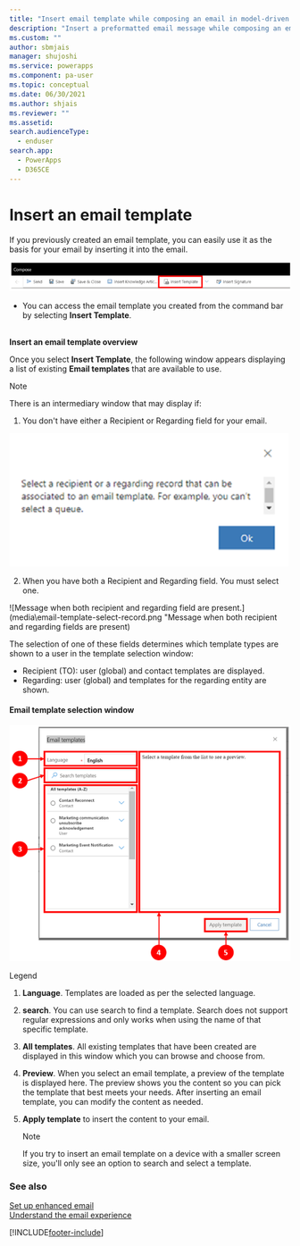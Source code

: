 ```yaml
---
title: "Insert email template while composing an email in model-driven apps | MicrosoftDocs"
description: "Insert a preformatted email message while composing an email."
ms.custom: ""
author: sbmjais
manager: shujoshi
ms.service: powerapps
ms.component: pa-user
ms.topic: conceptual
ms.date: 06/30/2021
ms.author: shjais
ms.reviewer: ""
ms.assetid: 
search.audienceType: 
  - enduser
search.app: 
  - PowerApps
  - D365CE
---
```



# Insert an email template

If you previously created an email template, you can easily use it as the basis for your email by inserting it into the email.

   ![Insert an email template.](media\email-how-to-insert-an-email-template-1a.png "How to insert an email template")

   - You can access the email template you created from the command bar by selecting **Insert Template**. <BR><BR>

**Insert an email template overview**  

Once you select **Insert Template**, the following window appears displaying a list of existing **Email templates** that are available to use.

> [!Note]
> There is an intermediary window that may display if:
> 1. You don't have either a Recipient or Regarding field for your email.
>
> ![Message window for no recipient or regarding field.](media\email-template-recipient.png "Message when missing recipient or regarding field")
>
> 2. When you have both a Recipient and Regarding field. You must select one.
>
> ![Message when both recipient and regarding field are present.](media\email-template-select-record.png "Message when both recipient and regarding fields are present)
>
> The selection of one of these fields determines which template types are shown to a user in the template selection window:
> - Recipient (TO): user (global) and contact templates are displayed.
> - Regarding: user (global) and templates for the regarding entity are shown.

#### Email template selection window

   ![Email template selection window.](media\email-how-to-insert-an-email-template-1b.png "Email template selection window")

   Legend
   1. **Language**. Templates are loaded as per the selected language.
   2. **search**. You can use search to find a template. Search does not support regular expressions and only works when using the name of that specific template.  
   3. **All templates**. All existing templates that have been created are displayed in this window  which you can browse and choose from.
   4. **Preview**. When you select an email template, a preview of the template is displayed here. The preview shows you the content so you can pick the template that best meets your needs. After inserting an email template, you can modify the content as needed.
   5. **Apply template** to insert the content to your  email.

      > [!Note] 
      > If you try to insert an email template on a device with a smaller screen size, you'll only see an option to search and select a template.
      
### See also

[Set up enhanced email](/power-platform/admin/system-settings-dialog-box-email-tab)<br>
[Understand the email experience](view-create-email.md)


[!INCLUDE[footer-include](../includes/footer-banner.md)]
